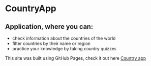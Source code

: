 # CountryApp

## Application, where you can:


- check information about the countries of the world
- filter countries by their name or region
- practice your knowledge by taking country quizzes


This site was built using GitHub Pages, check it out here [Country app](https://bciernia.github.io/CountryApp/)